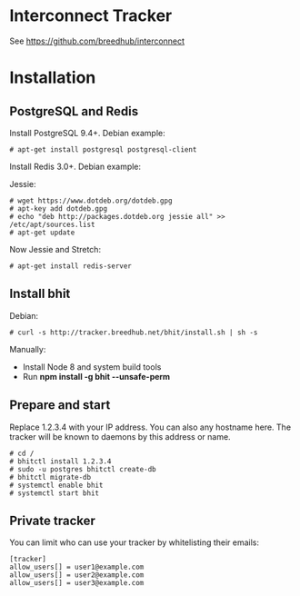 # Interconnect Tracker

See https://github.com/breedhub/interconnect

# Installation

## PostgreSQL and Redis

Install PostgreSQL 9.4+. Debian example:

```
# apt-get install postgresql postgresql-client
```

Install Redis 3.0+. Debian example:

Jessie:

```
# wget https://www.dotdeb.org/dotdeb.gpg
# apt-key add dotdeb.gpg
# echo "deb http://packages.dotdeb.org jessie all" >> /etc/apt/sources.list
# apt-get update
```

Now Jessie and Stretch:

```
# apt-get install redis-server
```

## Install bhit

Debian:

```
# curl -s http://tracker.breedhub.net/bhit/install.sh | sh -s
```

Manually:

* Install Node 8 and system build tools
* Run **npm install -g bhit --unsafe-perm**

## Prepare and start

Replace 1.2.3.4 with your IP address. You can also any hostname here. The tracker
will be known to daemons by this address or name.

```
# cd /
# bhitctl install 1.2.3.4
# sudo -u postgres bhitctl create-db
# bhitctl migrate-db
# systemctl enable bhit
# systemctl start bhit
```

## Private tracker

You can limit who can use your tracker by whitelisting their emails:

```
[tracker]
allow_users[] = user1@example.com
allow_users[] = user2@example.com
allow_users[] = user3@example.com
```
